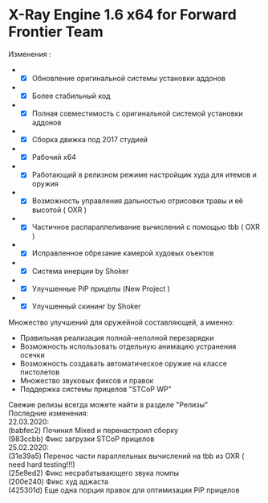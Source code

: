 X-Ray Engine 1.6 x64 for Forward Frontier Team
==========================

Изменения :
* - [x] Обновление оригинальной системы установки аддонов
* - [x] Более стабильный код
* - [x] Полная совместимость с оригинальной системой установки аддонов
* - [x] Сборка движка под 2017 студией
* - [x] Рабочий x64
* - [x] Работающий в релизном режиме настройщик худа для итемов и оружия
* - [x] Возможность управления дальностью отрисовки травы и её высотой ( OXR )
* - [x] Частичное распараллеливание вычислений с помощью tbb ( OXR )
* - [x] Исправленное обрезание камерой худовых оъектов
* - [x] Система инерции by Shoker
* - [x] Улучшенные PiP прицелы (New Project )
* - [x] Улучшенный скининг by Shoker

Множество улучшений для оружейной составляющей, а именно:
* Правильная реализация полной-неполной перезарядки
* Возможность использовать отдельную анимацию устранения осечки
* Возможность создавать автоматическое оружие на классе пистолетов
* Множество звуковых фиксов и правок
* Поддержка системы прицелов "STCoP WP"

Свежие релизы всегда можете найти в разделе "Релизы" <br>
Последние изменения: <br>
22.03.2020:<br>
(babfec2) Починил Mixed и перенастроил сборку<br>
(983ccbb) Фикс загрузки STCoP прицелов<br>
25.02.2020:<br>
(31e39a5) Перенос части параллельных вычислений на tbb из OXR ( need hard testing!!!)<br>
(25e9ed2) Фикс несрабатывающего звука помпы<br>
(200e240) Фикс худ аджаста<br>
(425301d) Еще одна порция правок для оптимизации PiP прицелов<br>


